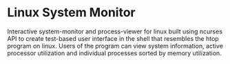# Linux System Monitor

Interactive system-monitor and process-viewer for linux built using ncurses API to create test-based user interface in the 
shell that resembles the htop program on linux. Users of the program can view system information, active processor utilization
and individual processes sorted by memory utilization.
